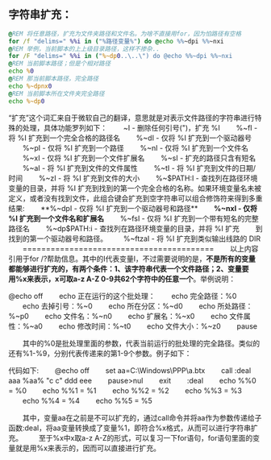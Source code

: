 　　
## 字符串扩充：

```bat
@REM 将任意路径，扩充为文件夹路径和文件名。为啥不直接用for，因为怕路径有空格
for /f "delims=" %%i in ("%路径变量%") do @echo %%~dpi %%~nxi
@REM 举例，当前脚本的上上级目录路径，这样不掺杂..
for /F "delims=" %%i in ("%~dp0..\..\") do @echo %%~dpi %%~nxi
@REM 当前脚本路径；但是个相对路径
echo %0
@REM 那当前脚本路径，完全路径
echo %~dpnx0
@REM 当前脚本所在文件夹完全路径
echo %~dp0
```


“扩充”这个词汇来自于微软自己的翻译，意思就是对表示文件路径的字符串进行特殊的处理，具体功能罗列如下：
　　~I - 删除任何引号(")，扩充 %I
　　%~fI - 将 %I 扩充到一个完全合格的路径名
　　%~dI - 仅将 %I 扩充到一个驱动器号
　　%~pI - 仅将 %I 扩充到一个路径
　　%~nI - 仅将 %I 扩充到一个文件名
　　%~xI - 仅将 %I 扩充到一个文件扩展名
　　%~sI - 扩充的路径只含有短名
　　%~aI - 将 %I 扩充到文件的文件属性
　　%~tI - 将 %I 扩充到文件的日期/时间
　　%~zI - 将 %I 扩充到文件的大小
　　%~\$PATH:I - 查找列在路径环境变量的目录，并将 %I 扩充到找到的第一个完全合格的名称。如果环境变量名未被定义，或者没有找到文件，此组合键会扩充到空字符串可以组合修饰符来得到多重结果:
　　**%~dpI - 仅将 %I 扩充到一个驱动器号和路径**
　　**%~nxI - 仅将 %I 扩充到一个文件名和扩展名**
　　%~fsI - 仅将 %I 扩充到一个带有短名的完整路径名
　　%~dp$PATH:i - 查找列在路径环境变量的目录，并将 %I 扩充
　　到找到的第一个驱动器号和路径。
　　%~ftzaI - 将 %I 扩充到类似输出线路的 DIR
　　=========================================
　　以上内容引用于for /?帮助信息。其中的I代表变量I，不过需要说明的是，**不是所有的变量都能够进行扩充的，有两个条件：1、该字符串代表一个文件路径；2、变量要用%x来表示，x可取a-z A-Z 0-9共62个字符中的任意一个**。举例说明：

@echo off
　　echo 正在运行的这个批处理：
　　echo 完全路径：%0
　　echo 去掉引号：%~0
　　echo 所在分区：%~d0
　　echo 所处路径：%~p0
　　echo 文件名：%~n0
　　echo 扩展名：%~x0
　　echo 文件属性：%~a0
　　echo 修改时间：%~t0
　　echo 文件大小：%~z0
　　pause

　　其中的%0是批处理里面的参数，代表当前运行的批处理的完全路径。类似的还有%1-%9，分别代表传递来的第1-9个参数。例子如下：



代码如下:
　　@echo off
　　set aa=C:\Windows\PPP\a.btx
　　call :deal aaa %aa% "c c" ddd eee
　　pause>nul
　　exit
　　:deal
　　echo %%0 = %0
　　echo %%1 = %1
　　echo %%2 = %2
　　echo %%3 = %3
　　echo %%4 = %4
　　echo %%5 = %5

　　其中，变量aa在之前是不可以扩充的，通过call命令并将aa作为参数传递给子函数:deal，将aa变量转换成了变量%1，即符合%x格式，从而可以进行字符串扩充。
　　至于%x中x取a-z A-Z的形式，可以复习一下for语句，for语句里面的变量就是用%x来表示的，因而可以直接进行扩充。